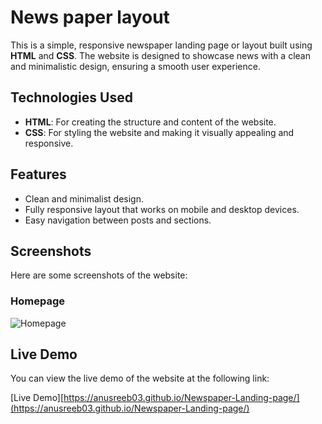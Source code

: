 # News paper layout 

This is a simple, responsive newspaper landing page or layout built using **HTML** and **CSS**. The website is designed to showcase news with a clean and minimalistic design, ensuring a smooth user experience.

## Technologies Used

- **HTML**: For creating the structure and content of the website.
- **CSS**: For styling the website and making it visually appealing and responsive.

## Features

- Clean and minimalist design.
- Fully responsive layout that works on mobile and desktop devices.
- Easy navigation between posts and sections.

## Screenshots

Here are some screenshots of the website:

### Homepage
![Homepage](./assets/screenshot-homepage.png)

## Live Demo

You can view the live demo of the website at the following link:

[Live Demo][https://anusreeb03.github.io/Newspaper-Landing-page/](https://anusreeb03.github.io/Newspaper-Landing-page/)
